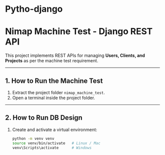 # Pytho-django

# Nimap Machine Test - Django REST API

This project implements REST APIs for managing **Users, Clients, and Projects** as per the machine test requirement.

---

## 1. How to Run the Machine Test

1. Extract the project folder `nimap_machine_test`.
2. Open a terminal inside the project folder.

---

## 2. How to Run DB Design

1. Create and activate a virtual environment:
   ```bash
   python -m venv venv
   source venv/bin/activate   # Linux / Mac
   venv\Scripts\activate      # Windows
